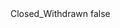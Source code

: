 <?xml version="1.0" encoding="UTF-8"?>
<CustomMetadata xmlns="http://soap.sforce.com/2006/04/metadata">
    <label>Closed_Withdrawn</label>
    <protected>false</protected>
</CustomMetadata>
